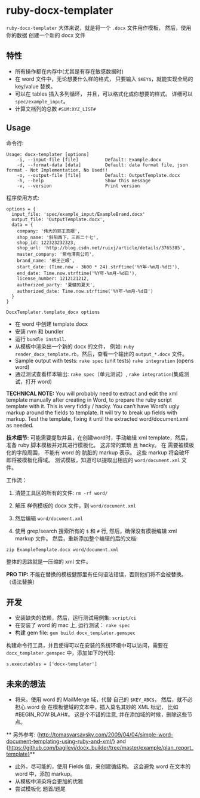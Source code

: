 # ruby-docx-templater

`ruby-docx-templater` 大体来说，就是将一个 `.docx` 文件用作模板， 然后，使用你的数据 创建一个新的 docx 文件


## 特性

* 所有操作都在内存中(尤其是有存在敏感数据时)
* 在 word 文件中，无论想要什么样的格式， 只要输入 `$KEY$`，就能实现全局的 key/value 替换。 
* 可以在 tables 插入多列循环， 并且，可以格式化成你想要的样式。 详细可以 `spec/example_input`。
* 计算文档列的总数 `#SUM:XYZ_LIST#`

## Usage

命令行: 

```
Usage: docx-templater [options]
    -i, --input-file [file]          Default: Example.docx
    -d, --format-data [data]         Default: data format file, json format - Not Implementation, No Used!!
    -o, --output-file [file]         Default: OutputTemplate.docx
    -h, --help                       Show this message
    -v, --version                    Print version
```

程序使用方式: 

```
options = {
  input_file: 'spec/example_input/ExampleBrand.docx'
  output_file: 'OutputTemplate.docx',
  data = {
    company: '伟大的邪王真眼',
    shop_name: '斜阳西下，三百二十七',
    shop_id: 122323232323,
    shop_url: 'http://blog.csdn.net/ruixj/article/details/3765385',
    master_company: '紫电清爽公司',
    brand_name: '邪王正眼',
    start_date: (Time.now - 3600 * 24).strftime('%Y年-%m月-%d日'),
    end_date: Time.now.strftime('%Y年-%m月-%d日'),
    license_number: 1212121212,
    authorized_party: '夏健的夏天',
    authorized_date: Time.now.strftime('%Y年-%m月-%d日') 
  }
}

DocxTemplater.template_docx options
```

* 在 word 中创建 template docx  
* 安装 rvm 和 bundler
* 运行 `bundle install`.
* 从模板中渲染出一个新的 docx 的文件， 例如: `ruby render_docx_template.rb`，然后，查看一个输出的 `output_*.docx` 文件。 
* Sample output with tests: `rake spec` (unit tests) `rake integration` (opens word)
* 通过测试查看样本输出: `rake spec`（单元测试）, `rake integration`(集成测试，打开 word)

__TECHNICAL NOTE:__ You will probably need to extract and edit the xml template manually after creating in Word, to prepare the ruby script template with it. This is very fiddly / hacky. You can’t have Word’s ugly markup around the fields to template. It will try to break up fields with markup. Test the template, fixing it until the extracted word/document.xml as needed.

__技术细节:__ 可能需要提取并且，在创建word时，手动编辑 xml template，然后，准备 ruby 脚本模板并对其进行模板化。 这非常的繁琐 且 hacky。 在 需要被模板化的字段周围，  不能有 word 的 肮脏的 markup 表示。 这些 markup 将会破坏 即将被模板化得域。 测试模板，知道可以提取出相应的 `word/document.xml` 文件。 


工作流：

1. 清楚工具区的所有的文件: `rm -rf word/`

2. 解压 样例模板的 docx 文件，到 `word/document.xml`

3. 然后编辑 `word/document.xml`

4. 使用 grep/search 搜索所有的 `$` 和 `#` 行, 然后，确保没有模板编辑 xml markup 文件。 然后，重新添加整个编辑的后的文档: 

  `zip ExampleTemplate.docx word/document.xml`
  
整体的思路就是一压缩的 xml 文件。  

__PRO TIP:__ 不能在替换的模板健那里有任何语法错误，否则他们将不会被替换。（语法替换）

## 开发

* 安装缺失的依赖，然后，运行测试用例集: `script/ci`
* 在安装了 word 的 mac 上, 运行测试： `rake spec`
* 构建 gem file: `gem build docx_templater.gemspec`

构建命令行工具，并且使得可以在安装的系统环境中可以访问，需要在 `docx_templater.gemspec` 中，添加如下的代码: 

```
s.executables = ['docx-templater']
```

## 未来的想法

*  将来，使用 word 的 MailMerge 域，代替 自己的 `$KEY_ABC$`， 然后，就不必担心 word 会 在模板健域的文本中，插入莫名其妙的 XML 标记， 比如 #BEGIN_ROW:BLAH#。 这是个不错的注意, 并在添加域的时候，删除这些节点。

  ** 另外参考: {http://tomasvarsavsky.com/2009/04/04/simple-word-document-templating-using-ruby-and-xml/} and {https://github.com/bagilevi/docx_builder/tree/master/example/plan_report_template}**
* 此外，尽可能的，使用 Fields 值，来创建循结构。 这会避免 word 在文本的word 中，添加 markup。
* 从模板中渲染将会更加的优雅
* 尝试模板化 题首/题尾 
